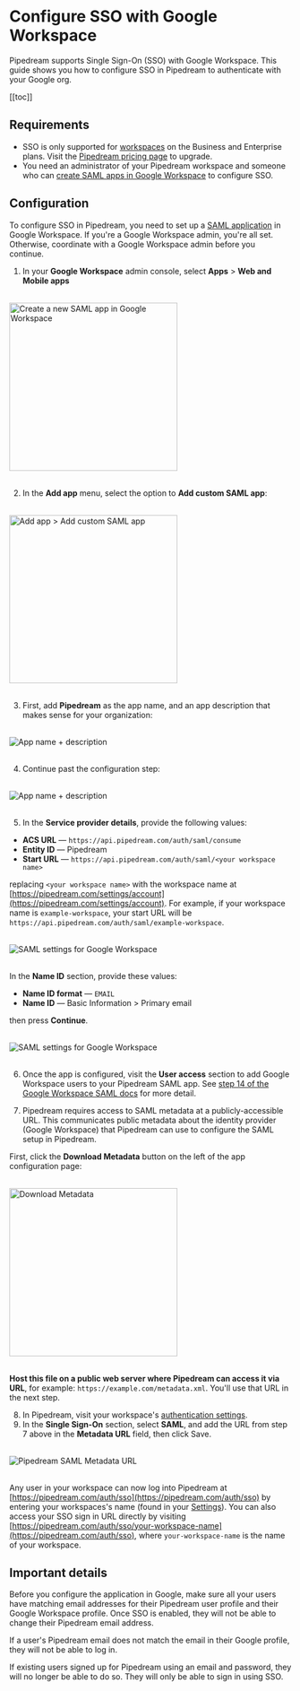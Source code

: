 # Configure SSO with Google Workspace

Pipedream supports Single Sign-On (SSO) with Google Workspace. This guide shows you how to configure SSO in Pipedream to authenticate with your Google org.

[[toc]]

## Requirements

- SSO is only supported for [workspaces](/workspaces/) on the Business and Enterprise plans. Visit the [Pipedream pricing page](https://pipedream.com/pricing) to upgrade.
- You need an administrator of your Pipedream workspace and someone who can [create SAML apps in Google Workspace](https://apps.google.com/supportwidget/articlehome?hl=en&article_url=https%3A%2F%2Fsupport.google.com%2Fa%2Fanswer%2F6087519%3Fhl%3Den&assistant_id=generic-unu&product_context=6087519&product_name=UnuFlow&trigger_context=a) to configure SSO.

## Configuration

To configure SSO in Pipedream, you need to set up a [SAML application](https://apps.google.com/supportwidget/articlehome?hl=en&article_url=https%3A%2F%2Fsupport.google.com%2Fa%2Fanswer%2F6087519%3Fhl%3Den&assistant_id=generic-unu&product_context=6087519&product_name=UnuFlow&trigger_context=a) in Google Workspace. If you're a Google Workspace admin, you're all set. Otherwise, coordinate with a Google Workspace admin before you continue.

1. In your **Google Workspace** admin console, select **Apps** > **Web and Mobile apps**

<br />
<div>
<img alt="Create a new SAML app in Google Workspace" src="https://res.cloudinary.com/pipedreamin/image/upload/v1693962607/docs/Screenshot_2023-09-05_at_6.04.53_PM_kr9oe4.png" width="300px" />
</div>
<br />

2. In the **Add app** menu, select the option to **Add custom SAML app**:

<br />
<div>
<img alt="Add app > Add custom SAML app" src="https://res.cloudinary.com/pipedreamin/image/upload/v1693962942/docs/Screenshot_2023-09-05_at_6.15.12_PM_jrzszg.png" width="300px" />
</div>
<br />

3. First, add **Pipedream** as the app name, and an app description that makes sense for your organization:

<br />
<div>
<img alt="App name + description" src="https://res.cloudinary.com/pipedreamin/image/upload/v1693963913/docs/Screenshot_2023-09-05_at_6.31.46_PM_ggnyrq.png" />
</div>
<br />

4. Continue past the configuration step:

<br />
<div>
<img alt="App name + description" src="https://res.cloudinary.com/pipedreamin/image/upload/v1693964121/docs/Screenshot_2023-09-05_at_6.35.15_PM_imjbuy.png" />
</div>
<br />

5. In the **Service provider details**, provide the following values:

- **ACS URL** — `https://api.pipedream.com/auth/saml/consume`
- **Entity ID** — Pipedream
- **Start URL** — `https://api.pipedream.com/auth/saml/<your workspace name>`

replacing `<your workspace name>` with the workspace name at [https://pipedream.com/settings/account](https://pipedream.com/settings/account). For example, if your workspace name is `example-workspace`, your start URL will be `https://api.pipedream.com/auth/saml/example-workspace`.

<br />
<div>
<img alt="SAML settings for Google Workspace" src="https://res.cloudinary.com/pipedreamin/image/upload/v1693964299/docs/Screenshot_2023-09-05_at_6.38.12_PM_wplrr0.png" />
</div>
<br />

In the **Name ID** section, provide these values:

- **Name ID format** — `EMAIL`
- **Name ID** — Basic Information > Primary email

then press **Continue**.

<br />
<div>
<img alt="SAML settings for Google Workspace" src="https://res.cloudinary.com/pipedreamin/image/upload/v1693965371/docs/Screenshot_2023-09-05_at_6.55.40_PM_f9fgyr.png" />
</div>
<br />

6. Once the app is configured, visit the **User access** section to add Google Workspace users to your Pipedream SAML app. See [step 14 of the Google Workspace SAML docs](https://apps.google.com/supportwidget/articlehome?hl=en&article_url=https%3A%2F%2Fsupport.google.com%2Fa%2Fanswer%2F6087519%3Fhl%3Den&assistant_id=generic-unu&product_context=6087519&product_name=UnuFlow&trigger_context=a) for more detail.

7. Pipedream requires access to SAML metadata at a publicly-accessible URL. This communicates public metadata about the identity provider (Google Workspace) that Pipedream can use to configure the SAML setup in Pipedream.

First, click the **Download Metadata** button on the left of the app configuration page:

<br />
<div>
<img alt="Download Metadata" src="https://res.cloudinary.com/pipedreamin/image/upload/v1694026083/docs/Screenshot_2023-09-06_at_11.47.33_AM_mez7j1.png" width="300px" />
</div>
<br />

**Host this file on a public web server where Pipedream can access it via URL**, for example: `https://example.com/metadata.xml`. You'll use that URL in the next step.

8. In Pipedream, visit your workspace's [authentication settings](https://pipedream.com/settings/authentication).
9. In the **Single Sign-On** section, select **SAML**, and add the URL from step 7 above in the **Metadata URL** field, then click Save.

<br />
<div>
<img alt="Pipedream SAML Metadata URL" src="https://res.cloudinary.com/pipedreamin/image/upload/v1699919663/saml-metadata-url_cxciur.png">
</div>
<br />

Any user in your workspace can now log into Pipedream at [https://pipedream.com/auth/sso](https://pipedream.com/auth/sso) by entering your workspaces's name (found in your [Settings](https://pipedream.com/settings/account)). You can also access your SSO sign in URL directly by visiting [https://pipedream.com/auth/sso/your-workspace-name](https://pipedream.com/auth/sso), where `your-workspace-name` is the name of your workspace.

## Important details

Before you configure the application in Google, make sure all your users have matching email addresses for their Pipedream user profile and their Google Workspace profile. Once SSO is enabled, they will not be able to change their Pipedream email address.

If a user's Pipedream email does not match the email in their Google profile, they will not be able to log in.

If existing users signed up for Pipedream using an email and password, they will no longer be able to do so. They will only be able to sign in using SSO.
